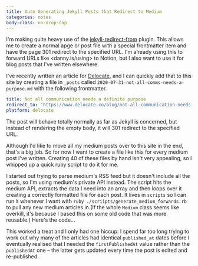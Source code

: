 ```yaml
---
title: Auto Generating Jekyll Posts that Redirect to Medium
categories: notes
body-class: no-drop-cap
---
```


I'm making quite heavy use of the [jekyll-redirect-from](https://github.com/jekyll/jekyll-redirect-from) plugin. This allows me to create a normal apge or post file with a special frontmatter item and have the page 301 redirect to the specified URL. I'm already using this to forward URLs like <danny.is/using> to Notion, but I also want to use it for blog posts that I've written elsewhere.

I've recently written an article for [Delocate](https://www.delocate.co/), and I can quickly add that to this site by creating a file in `_posts` called `2020-07-31-not-all-comms-needs-a-purpose.md` with the following frontmatter.

```yaml
title: Not all communication needs a definite purpose
redirect_to: 'https://www.delocate.co/blog/not-all-communication-needs-a-definite-purpose'
platform: delocate
```

The post will behave totally normally as far as Jekyll is concerned, but instead of rendering the empty body, it will 301 redirect to the specified URL.

Although I'd like to move all my medium posts over to this site in the end, that's a big job. So for now I want to create a file like this for every medium post I've written. Creating 40 of these files by hand isn't very appealing, so I whipped up a quick ruby script to do it for me.

I started out trying to parse medium's RSS feed but it doesn't include all the posts, so I'm using medium's private API instead. The script hits the medium API, extracts the data I need into an array and then loops over it creating a correctly formatted file for each post. It lives in `scripts` so I can run it whenever I want with `ruby ./scriipts/generate_medium_forwards.rb` to pull any new medium articles in.(If the whole `Medium` class seems like overkill, it's because I based this on some old code that was more reusable.) Here's the code...

<script src="https://gist.github.com/dannysmith/f984e6fd68583af0a4ae1e2ea708a84f.js"></script>

This worked a treat and I only had one hiccup: I spend far too long trying to work out why many of the articles had identical `published_at` dates before I eventually realised that I needed the `firstPublishedAt` value rather than the `publishedAt` one – the latter gets updated every time the post is edited and re-published.
